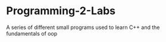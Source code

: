 # Programming-2-Labs


A series of different small programs used to learn C++ and the fundamentals of oop
